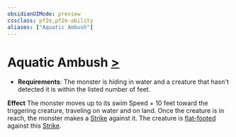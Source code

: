 ```yaml
---
obsidianUIMode: preview
cssclass: pf2e,pf2e-ability
aliases: ["Aquatic Ambush"]
---
```

# Aquatic Ambush [>](../core-rulebook/chapter-9-playing-the-game.md#Actions "Single Action")

- **Requirements**: The monster is hiding in water and a creature that hasn't detected it is within the listed number of feet.

**Effect** The monster moves up to its swim Speed + 10 feet toward the triggering creature, traveling on water and on land. Once the creature is in reach, the monster makes a [Strike](../actions/strike.md) against it. The creature is [flat-footed](../conditions.md#Flat-footed) against this [Strike](../actions/strike.md).
